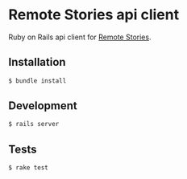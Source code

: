 # Remote Stories api client

Ruby on Rails api client for [Remote Stories](https://www.remotestories.com).

## Installation

```sh
$ bundle install
```

## Development

```sh
$ rails server
```

## Tests

```sh
$ rake test
```
